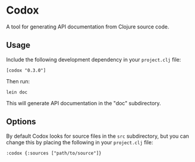# Codox

A tool for generating API documentation from Clojure source code.

## Usage

Include the following development dependency in your `project.clj` file:

    [codox "0.3.0"]

Then run:

    lein doc

This will generate API documentation in the "doc" subdirectory.

## Options

By default Codox looks for source files in the `src` subdirectory, but
you can change this by placing the following in your `project.clj`
file:

    :codox {:sources ["path/to/source"]}
